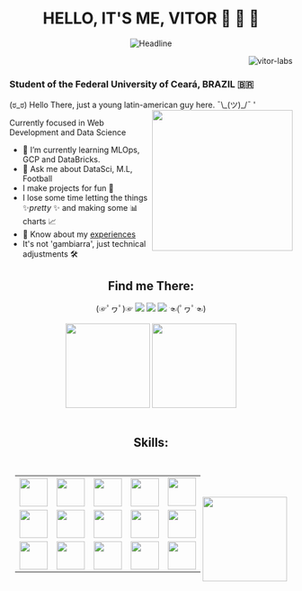 <!-- Portfolio Presentation -->
<h1 align="center">HELLO, IT'S ME, VITOR 👋 👋 👋</h1>
<div align=center>
  <img src="https://readme-typing-svg.herokuapp.com?color=%236FDA44&size=32&center=true&vCenter=true&width=600&height=50&lines=Machine+Learning;Data+Engineer;Data+Scientist;Problem+Solver;" alt="Headline"/>
</div>
<p align="right"> <img src="https://komarev.com/ghpvc/?username=vitor-labs&label=Profile%20views&color=0e75b6&style=flat" alt="vitor-labs" /> </p>
<h3> Student of the Federal University of Ceará, BRAZIL 🇧🇷 </h3>
(ಠ_ಠ) Hello There, just a young latin-american guy here. ¯\_(ツ)_/¯
'
<img src="https://github.com/TheDudeThatCode/TheDudeThatCode/blob/master/Assets/Developer.gif" align="right" width="250">

Currently focused in Web Development and Data Science
- 🌱 I’m currently learning MLOps, GCP and DataBricks.
- 💬 Ask me about DataSci, M.L, Football
- I make projects for fun 👀
- I lose some time letting the things ✨*pretty* ✨ and making some 📊 charts 📈
- 📄 Know about my <a href="[https://docs.google.com/document/d/1gwlKnY_nOcRDtwe2d0WqO1LwizWKVxY_hS0xwLWltgk/edit?usp=sharing](https://docs.google.com/document/d/1wrUB81GhXZv-RPv8QdIupv79s5oTY2sKYvEZY221ax0/edit?usp=sharing)">experiences</a>
- It's not 'gambiarra', just technical adjustments 🛠

<!-- Portfolio Contact Grid -->
<div>
  <div align="center">
    <h2><strong>Find me There:</strong></h2>
    (☞ﾟヮﾟ)☞ 
    <a href="https://www.instagram.com/u.vito.duarte/" target="_blank"><img src="https://img.shields.io/badge/-Instagram-%23E4405F?style=for-the-badge&logo=instagram&logoColor=white" target="_blank"></a>
    <a href = "mailto:v02hx10@gmail.com"><img src="https://img.shields.io/badge/-Gmail-%23333?style=for-the-badge&logo=gmail&logoColor=white" target="_blank"></a>
    <a href="https://www.linkedin.com/in/vitor-hugo-1601bb21a" target="_blank"><img src="https://img.shields.io/badge/-LinkedIn-%230077B5?style=for-the-badge&logo=linkedin&logoColor=white" target="_blank"></a>
    ☜(ﾟヮﾟ☜)
  </div>
  <br/>
  <div align="center">
      <img height="150em" src="https://github-readme-streak-stats.herokuapp.com/?user=Vitor-labs&layout=compact&langs_count=7&theme=tokyonight" />
      <img height="150em" src="https://github-readme-stats.vercel.app/api?username=Vitor-labs&show_icons=true&theme=tokyonight&include_all_commits=true&count_private=true" />
  </div>
  <br/>
</div>

<div align="center">
  <h2><strong>Skills:</strong><h2>
  <div style="display:inline-block;">
    <table>
      <tr>
        <th><img align="center" width="50" height="50" src="https://cdn.jsdelivr.net/gh/devicons/devicon/icons/amazonwebservices/amazonwebservices-original.svg"/></th>
        <th><img align="center" width="50" height="50" src="https://cdn.jsdelivr.net/gh/devicons/devicon/icons/docker/docker-original.svg" /></th>
        <th><img align="center" width="50" height="50" src="https://cdn.jsdelivr.net/gh/devicons/devicon/icons/git/git-original.svg" /></th>
        <th><img align="center" width="50" height="50" src="https://cdn.jsdelivr.net/gh/devicons/devicon/icons/bash/bash-original.svg" /></th>
        <td><img align="center" width="50" height="50" src="https://cdn.jsdelivr.net/gh/devicons/devicon/icons/django/django-plain.svg" /></td>    
      </tr>
      <tr>
        <td><img align="center" width="50" height="50" src="https://cdn.jsdelivr.net/gh/devicons/devicon/icons/fastapi/fastapi-original.svg" /></td>
        <td><img align="center" width="50" height="50" src="https://cdn.jsdelivr.net/gh/devicons/devicon/icons/pytest/pytest-original.svg" /></td>
        <td><img align="center" width="50" height="50" src="https://cdn.jsdelivr.net/gh/devicons/devicon/icons/redis/redis-original.svg" /></td>
        <td><img align="center" width="50" height="50" src="https://cdn.jsdelivr.net/gh/devicons/devicon/icons/postgresql/postgresql-plain.svg" /></td>
        <td><img align="center" width="50" height="50" src="https://cdn.jsdelivr.net/gh/devicons/devicon/icons/sqlite/sqlite-original.svg" /></td>
      </tr>
      <tr>
        <td><img align="center" width="50" height="50" src="https://cdn.jsdelivr.net/gh/devicons/devicon/icons/mysql/mysql-original.svg" /></td>
        <td><img align="center" width="50" height="50" src="https://cdn.jsdelivr.net/gh/devicons/devicon/icons/typescript/typescript-plain.svg" /></td>
        <td><img align="center" width="50" height="50" src="https://cdn.jsdelivr.net/gh/devicons/devicon/icons/tensorflow/tensorflow-original.svg" /></td>
        <td><img align="center" width="50" height="50" src="https://cdn.jsdelivr.net/gh/devicons/devicon/icons/numpy/numpy-original.svg"/></td>
        <td><img align="center" width="50" height="50" src="https://cdn.jsdelivr.net/gh/devicons/devicon/icons/pandas/pandas-original.svg" /></td>
      </tr>
    </table>
  </div>
    
  <div style="display:inline-block;">
    <img height="150em" src="https://github-readme-stats.vercel.app/api/top-langs/?username=Vitor-labs&layout=compact&langs_count=6&theme=tokyonight" /> 
  </div>
</div>
